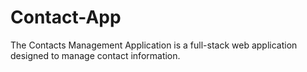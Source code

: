 # Contact-App
The Contacts Management Application is a full-stack web application designed to manage contact information. 
